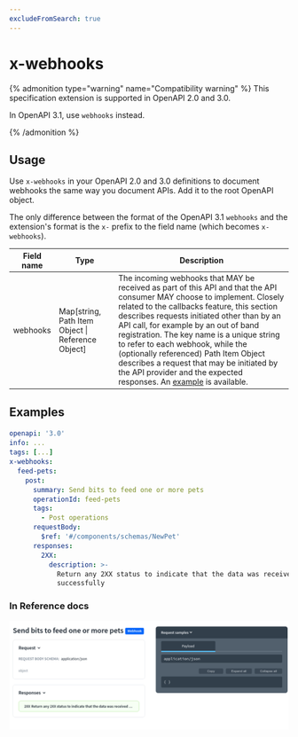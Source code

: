```yaml
---
excludeFromSearch: true
---
```


# x-webhooks

{% admonition type="warning" name="Compatibility warning" %}
This specification extension is supported in OpenAPI 2.0 and 3.0.

In OpenAPI 3.1, use `webhooks` instead.

{% /admonition %}

## Usage

Use `x-webhooks` in your OpenAPI 2.0 and 3.0 definitions to document webhooks the same way you document APIs. Add it to the root OpenAPI object.

The only difference between the format of the OpenAPI 3.1 `webhooks` and the extension's format is the `x-` prefix to the field name (which becomes `x-webhooks`).

| Field name | Type                                              | Description                                                                                                                                                                                                                                                                                                                                                                                                                                                                                                                                                                                                 |
| ---------- | ------------------------------------------------- | ----------------------------------------------------------------------------------------------------------------------------------------------------------------------------------------------------------------------------------------------------------------------------------------------------------------------------------------------------------------------------------------------------------------------------------------------------------------------------------------------------------------------------------------------------------------------------------------------------------- |
| webhooks   | Map[string, Path Item Object \| Reference Object] | The incoming webhooks that MAY be received as part of this API and that the API consumer MAY choose to implement. Closely related to the callbacks feature, this section describes requests initiated other than by an API call, for example by an out of band registration. The key name is a unique string to refer to each webhook, while the (optionally referenced) Path Item Object describes a request that may be initiated by the API provider and the expected responses. An [example](https://github.com/OAI/OpenAPI-Specification/blob/master/examples/v3.1/webhook-example.yaml) is available. |

## Examples

```yaml
openapi: '3.0'
info: ...
tags: [...]
x-webhooks:
  feed-pets:
    post:
      summary: Send bits to feed one or more pets
      operationId: feed-pets
      tags:
        - Post operations
      requestBody:
        $ref: '#/components/schemas/NewPet'
      responses:
        2XX:
          description: >-
            Return any 2XX status to indicate that the data was received
            successfully
```

### In Reference docs

![Webhook content in the middle panel](./images/x-webhooks.png)

